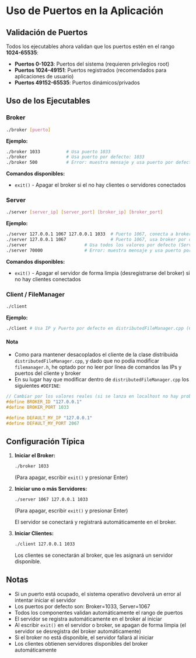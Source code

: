 # Uso de Puertos en la Aplicación

## Validación de Puertos

Todos los ejecutables ahora validan que los puertos estén en el rango **1024-65535**:
- **Puertos 0-1023**: Puertos del sistema (requieren privilegios root)
- **Puertos 1024-49151**: Puertos registrados (recomendados para aplicaciones de usuario)
- **Puertos 49152-65535**: Puertos dinámicos/privados

## Uso de los Ejecutables

### Broker
```bash
./broker [puerto]
```
**Ejemplo:**
```bash
./broker 1033          # Usa puerto 1033
./broker               # Usa puerto por defecto: 1033
./broker 500           # Error: muestra mensaje y usa puerto por defecto
```

**Comandos disponibles:**
- `exit()` - Apagar el broker si el no hay clientes o servidores conectados

### Server
```bash
./server [server_ip] [server_port] [broker_ip] [broker_port]
```
**Ejemplo:**
```bash
./server 127.0.0.1 1067 127.0.0.1 1033  # Puerto 1067, conecta a broker en 127.0.0.1:1033 y le envia su IP y puerto
./server 127.0.0.1 1067                 # Puerto 1067, usa broker por defecto (127.0.0.1:1033)
./server                      # Usa todos los valores por defecto (Servidor: 127.0.0.1:1067 y Broker: 127.0.0.1:1033 
./server 70000                # Error: muestra mensaje y usa puerto por defecto
```

**Comandos disponibles:**
- `exit()` - Apagar el servidor de forma limpia (desregistrarse del broker) si no hay clientes conectados

### Client / FileManager
```bash
./client 
```
**Ejemplo:**
```bash
./client # Usa IP y Puerto por defecto en distributedFileManager.cpp (Cliente: 127.0.0.1:2067 y Broker: 127.0.0.1:1033)
```

#### **Nota**
- Como para mantener desacoplados el cliente de la clase distribuida `distributedFileManager.cpp`, y dado que no podía modificar `filemanager.h`, he optado por no leer por línea de comandos las IPs y puertos del cliente y broker
- En su lugar hay que modificar dentro de `distributedFileManager.cpp` los siguientes `#DEFINE`:
```c++
// Cambiar por los valores reales (si se lanza en localhost no hay problema, pero para IPs sería necesario cambiarlo)
#define BROKER_ID "127.0.0.1" 
#define BROKER_PORT 1033

#define DEFAULT_MY_IP "127.0.0.1"
#define DEFAULT_MY_PORT 2067
```

## Configuración Típica

1. **Iniciar el Broker:**
   ```bash
   ./broker 1033
   ```
   (Para apagar, escribir `exit()` y presionar Enter)

2. **Iniciar uno o más Servidores:**
   ```bash
   ./server 1067 127.0.0.1 1033
   ```
   (Para apagar, escribir `exit()` y presionar Enter)
   
   El servidor se conectará y registrará automáticamente en el broker.

3. **Iniciar Clientes:**
   ```bash
   ./client 127.0.0.1 1033
   ```
   
   Los clientes se conectarán al broker, que les asignará un servidor disponible.

## Notas
- Si un puerto está ocupado, el sistema operativo devolverá un error al intentar iniciar el servidor
- Los puertos por defecto son: Broker=1033, Server=1067
- Todos los componentes validan automáticamente el rango de puertos
- El servidor se registra automáticamente en el broker al iniciar
- Al escribir `exit()` en el servidor o broker, se apagan de forma limpia (el servidor se desregistra del broker automáticamente)
- Si el broker no está disponible, el servidor fallará al iniciar
- Los clientes obtienen servidores disponibles del broker automáticamente

